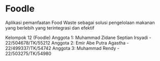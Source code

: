 # Foodle
Aplikasi pemanfaatan Food Waste sebagai solusi pengelolaan makanan yang berlebih yang terintegrasi dan efektif

Kelompok 12 (Foodle)
Anggota 1: Muhammad Zidane Septian Irsyadi  -  22/504678/TK/55212
Anggota 2: Emir Abe Putra Agastha	          -  22/499337/TK/54742
Anggota 3: Muhammad Rendy	                  -  22/503275/TK/54980
